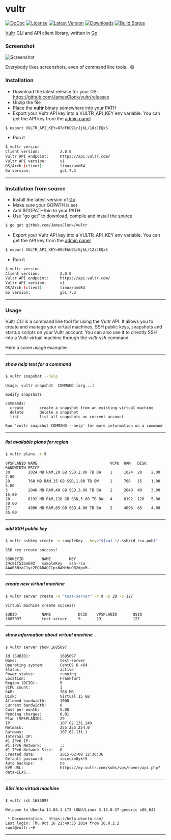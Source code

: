 # vultr
[![GoDoc](https://godoc.org/github.com/JamesClonk/vultr/lib?status.png)](https://godoc.org/github.com/JamesClonk/vultr/lib) [![License](https://img.shields.io/github/license/JamesClonk/vultr.svg)](https://en.wikipedia.org/wiki/MIT_License) [![Latest Version](https://img.shields.io/github/release/JamesClonk/vultr.svg)](https://github.com/JamesClonk/vultr/releases) [![Downloads](https://img.shields.io/github/downloads/JamesClonk/vultr/total.svg)](https://github.com/JamesClonk/vultr/releases) [![Build Status](https://travis-ci.org/JamesClonk/vultr.png?branch=master)](https://travis-ci.org/JamesClonk/vultr)

[Vultr](https://www.vultr.com) CLI and API client library, written in [Go](https://golang.org)

### Screenshot

![Screenshot](https://github.com/JamesClonk/vultr/raw/master/screenshot.png "Screenshot")

Everybody likes screenshots, even of command line tools.. :smile:

### Installation

* Download the latest release for your OS: https://github.com/JamesClonk/vultr/releases
* Unzip the file
* Place the **vultr** binary somewhere into your PATH
* Export your Vultr API key into a VULTR_API_KEY env variable. You can get the API key from the [admin panel](https://my.vultr.com/settings)
```sh
$ export VULTR_API_KEY=87dFbC91rJjkL/18zJEQxS
```
* Run it
```sh
$ vultr version
Client version:         2.0.0
Vultr API endpoint:     https://api.vultr.com/
Vultr API version:      v1
OS/Arch (client):       linux/amd64
Go version:             go1.7.3
```

---

### Installation from source

* Install the latest version of [Go](https://golang.org)
* Make sure your GOPATH is set
* Add $GOPATH/bin to your PATH
* Use "go get" to download, compile and install the source
```sh
$ go get github.com/JamesClonk/vultr
```
* Export your Vultr API key into a VULTR_API_KEY env variable. You can get the API key from the [admin panel](https://my.vultr.com/settings)
```sh
$ export VULTR_API_KEY=89dFbb91rGjkL/12zJEQxS
```
* Run it
```sh
$ vultr version
Client version:         2.0.0
Vultr API endpoint:     https://api.vultr.com/
Vultr API version:      v1
OS/Arch (client):       linux/amd64
Go version:             go1.7.3
```

---

### Usage

Vultr CLI is a command line tool for using the Vultr API.
It allows you to create and manage your virtual machines, SSH public keys, snapshots and startup scripts on your Vultr account.
You can also use it to directly SSH into a Vultr virtual machine through the *vultr ssh* command.

Here a some usage examples:

---

##### show help text for a command
```sh
$ vultr snapshot --help
```
```
Usage: vultr snapshot  COMMAND [arg...]

modify snapshots

Commands:
  create       create a snapshot from an existing virtual machine
  delete       delete a snapshot
  list         list all snapshots on current account

Run 'vultr snapshot COMMAND --help' for more information on a command
```

---

##### list available plans for region
```sh
$ vultr plans -r 9
```
```
VPSPLANID NAME                                VCPU  RAM   DISK  BANDWIDTH PRICE
30        1024 MB RAM,20 GB SSD,2.00 TB BW    1     1024  20    2.00      7.00
29        768 MB RAM,15 GB SSD,1.00 TB BW     1     768   15    1.00      5.00
3         2048 MB RAM,40 GB SSD,3.00 TB BW    2     2048  40    3.00      15.00
28        8192 MB RAM,120 GB SSD,5.00 TB BW   4     8192  120   5.00      70.00
27        4096 MB RAM,65 GB SSD,4.00 TB BW    2     4096  65    4.00      35.00
```

---

##### add SSH public key
```sh
$ vultr sshkey create -n sampleKey --key="$(cat ~/.ssh/id_rsa.pub)"
```
```
SSH key create success!

SSHKEYID        NAME        KEY
24c81f53be692   sampleKey   ssh-rsa AAAB3NzaC1yc2EQABAQClpsNAM+huOB2dpxM..
```

---

##### create new virtual machine
```sh
$ vultr server create -n "test-server" -r 9 -p 29 -o 127
```
```
Virtual machine create success!

SUBID           NAME            DCID    VPSPLANID       OSID
1685097         test-server     9       29              127
```

---

##### show information about virtual machine
```sh
$ vultr server show 1685097
```
```
Id (SUBID):             1685097
Name:                   test-server
Operating system:       CentOS 6 x64
Status:                 active
Power status:           running
Location:               Frankfurt
Region (DCID):          9
VCPU count:             1
RAM:                    768 MB
Disk:                   Virtual 15 GB
Allowed bandwidth:      1000
Current bandwidth:      0
Cost per month:         5.00
Pending charges:        0.01
Plan (VPSPLANID):       29
IP:                     107.62.131.240
Netmask:                255.255.254.0
Gateway:                107.62.131.1
Internal IP:
#1 IPv6 IP:
#1 IPv6 Network:        ::
#1 IPv6 Network Size:   0
Created date:           2015-02-08 12:36:36
Default password:       sbiecxo8yk!5
Auto backups:           no
KVM URL:                https://my.vultr.com/subs/vps/novnc/api.php?data=ILXS..
```

---

##### SSH into virtual machine
```sh
$ vultr ssh 1685097
```
```
Welcome to Ubuntu 14.04.1 LTS (GNU/Linux 3.13.0-37-generic x86_64)

 * Documentation:  https://help.ubuntu.com/
Last login: Thu Oct 16 21:49:35 2014 from 10.0.2.2
root@vultr:~#

```

---
